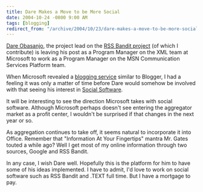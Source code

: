 ```yaml
---
title: Dare Makes a Move to be More Social
date: 2004-10-24 -0800 9:00 AM
tags: [blogging]
redirect_from: "/archive/2004/10/23/dare-makes-a-move-to-be-more-social.aspx/"
---
```


[Dare Obasanjo](http://www.25hoursaday.com/weblog/), the project lead on
the [RSS Bandit project](http://www.rssbandit.org/) (of which I
contribute) is leaving his post as a Program Manager on the XML team at
Microsoft to work as a Program Manager on the MSN Communication Services
Platform team.

When Microsoft revealed a [blogging service](http://spaces.msn.com/)
similar to Blogger, I had a feeling it was only a matter of time before
Dare would somehow be involved with that seeing his interest in [Social
Software](http://www.25hoursaday.com/weblog/PermaLink.aspx?guid=06ff2206-27a3-4d55-81d8-bbee37073d6d).

It will be interesting to see the direction Microsoft takes with social
software. Although Microsoft perhaps doesn't see entering the aggregator
market as a profit center, I wouldn't be surprised if that changes in
the next year or so.

As aggregation continues to take off, it seems natural to incorporate it
into Office. Remember that "Information At Your Fingertips" mantra Mr.
Gates touted a while ago? Well I get most of my online information
through two sources, Google and RSS Bandit.

In any case, I wish Dare well. Hopefully this is the platform for him to
have some of his ideas implemented. I have to admit, I'd love to work on
social software such as RSS Bandit and .TEXT full time. But I have a
mortgage to pay.


